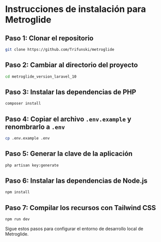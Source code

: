 # Instrucciones de instalación para Metroglide

## Paso 1: Clonar el repositorio
```bash
git clone https://github.com/Trifunski/metroglide
```

## Paso 2: Cambiar al directorio del proyecto
```bash
cd metroglide_version_laravel_10
```

## Paso 3: Instalar las dependencias de PHP
```bash
composer install
```

## Paso 4: Copiar el archivo `.env.example` y renombrarlo a `.env`
```bash
cp .env.example .env
```

## Paso 5: Generar la clave de la aplicación
```bash
php artisan key:generate
```

## Paso 6: Instalar las dependencias de Node.js
```bash
npm install
```

## Paso 7: Compilar los recursos con Tailwind CSS
```bash
npm run dev
```

Sigue estos pasos para configurar el entorno de desarrollo local de Metroglide.